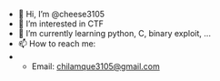 - 👋 Hi, I’m @cheese3105
- 👀 I’m interested in CTF
- 🌱 I’m currently learning python, C, binary exploit, ...
- 📫 How to reach me:
- - Email: chilamque3105@gmail.com

<!---
cheese3105/cheese3105 is a ✨ special ✨ repository because its `README.md` (this file) appears on your GitHub profile.
You can click the Preview link to take a look at your changes.
--->
